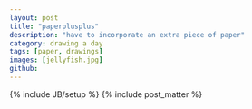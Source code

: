 ```yaml
---
layout: post
title: "paperplusplus"
description: "have to incorporate an extra piece of paper"
category: drawing a day
tags: [paper, drawings]
images: [jellyfish.jpg]
github: 
---
```

{% include JB/setup %}
{% include post_matter %}
